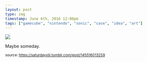 ```yaml
---
layout: post
type: img
timestamp: June 6th, 2016 12:00pm
tags: ["gamecube", "nintendo", "sonic", "case", "idea", "art"]
---
```

<img src="https://saturdayxiii.github.io/media/145516013259.jpg"/>

Maybe someday.
 
  
<small>source: https://saturdayxiii.tumblr.com/post/145516013259</small>